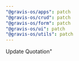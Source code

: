```yaml
---
"@gravis-os/apps": patch
"@gravis-os/crud": patch
"@gravis-os/form": patch
"@gravis-os/ui": patch
"@gravis-os/utils": patch
---
```


Update Quotation"
